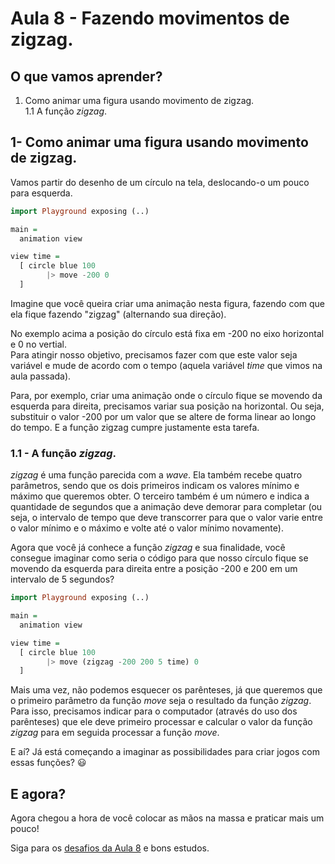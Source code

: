 # Aula 8 - Fazendo movimentos de zigzag.

## O que vamos aprender?

1. Como animar uma figura usando movimento de zigzag.  
1.1 A função *zigzag*.  

## 1- Como animar uma figura usando movimento de zigzag.  

Vamos partir do desenho de um círculo na tela,
deslocando-o um pouco para esquerda.

```haskell
import Playground exposing (..)

main =
  animation view

view time =
  [ circle blue 100 
        |> move -200 0
  ]
```

Imagine que você queira criar uma animação nesta figura,
fazendo com que ela fique fazendo "zigzag" (alternando
sua direção).

No exemplo acima a posição do círculo está fixa em -200 no
eixo horizontal e 0 no vertial.  
Para atingir nosso objetivo, precisamos fazer com que este valor
seja variável e mude de acordo com o tempo (aquela variável
*time* que vimos na aula passada).

Para, por exemplo, criar uma animação onde o círculo fique
se movendo da esquerda para direita, precisamos variar sua posição na
horizontal. Ou seja, substituir o valor -200 por um
valor que se altere de forma linear ao longo do tempo. E a função zigzag cumpre 
justamente esta tarefa.

### 1.1 - A função *zigzag*.

*zigzag* é uma função parecida com a *wave*. Ela também recebe quatro
parâmetros, sendo que os dois primeiros indicam os valores mínimo
e máximo que queremos obter. O terceiro também é um número e
indica a quantidade de segundos que a animação deve demorar
para completar (ou seja, o intervalo de tempo que
deve transcorrer para que o valor varie entre o valor mínimo e o máximo
e volte até o valor mínimo novamente).

Agora que você já conhece a função *zigzag* e sua finalidade, você consegue
imaginar como seria o código para que nosso círculo fique se movendo
da esquerda para direita entre a posição -200 e 200 em um intervalo
de 5 segundos?

```haskell
import Playground exposing (..)

main =
  animation view

view time =
  [ circle blue 100 
        |> move (zigzag -200 200 5 time) 0
  ]
```

Mais uma vez, não podemos esquecer os parênteses, já que
queremos que o primeiro parâmetro da função *move* seja o resultado
da função *zigzag*. Para isso, precisamos indicar para o computador
(através do uso dos parênteses) que ele deve primeiro processar e calcular
o valor da função *zigzag* para em seguida processar a função *move*.

E aí? Já está começando a imaginar as possibilidades para criar
jogos com essas funções? 😃

## E agora?

Agora chegou a hora de você colocar as mãos na massa
e praticar mais um pouco!

Siga para os [desafios da Aula 8](/aula_8_desafios.html) e bons estudos.
